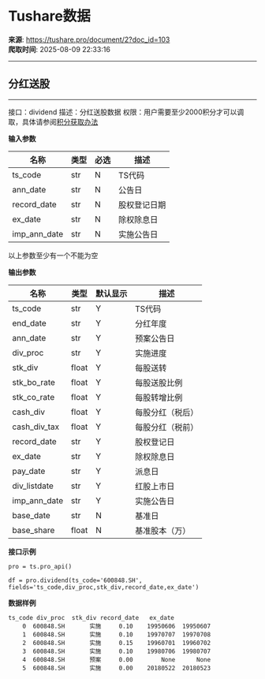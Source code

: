 # Tushare数据

**来源**: https://tushare.pro/document/2?doc_id=103  
**爬取时间**: 2025-08-09 22:33:16

---

## 分红送股

---

接口：dividend
描述：分红送股数据
权限：用户需要至少2000积分才可以调取，具体请参阅[积分获取办法](https://tushare.pro/document/1?doc_id=13)

**输入参数**

| 名称 | 类型 | 必选 | 描述 |
| --- | --- | --- | --- |
| ts\_code | str | N | TS代码 |
| ann\_date | str | N | 公告日 |
| record\_date | str | N | 股权登记日期 |
| ex\_date | str | N | 除权除息日 |
| imp\_ann\_date | str | N | 实施公告日 |

以上参数至少有一个不能为空

**输出参数**

| 名称 | 类型 | 默认显示 | 描述 |
| --- | --- | --- | --- |
| ts\_code | str | Y | TS代码 |
| end\_date | str | Y | 分红年度 |
| ann\_date | str | Y | 预案公告日 |
| div\_proc | str | Y | 实施进度 |
| stk\_div | float | Y | 每股送转 |
| stk\_bo\_rate | float | Y | 每股送股比例 |
| stk\_co\_rate | float | Y | 每股转增比例 |
| cash\_div | float | Y | 每股分红（税后） |
| cash\_div\_tax | float | Y | 每股分红（税前） |
| record\_date | str | Y | 股权登记日 |
| ex\_date | str | Y | 除权除息日 |
| pay\_date | str | Y | 派息日 |
| div\_listdate | str | Y | 红股上市日 |
| imp\_ann\_date | str | Y | 实施公告日 |
| base\_date | str | N | 基准日 |
| base\_share | float | N | 基准股本（万） |

**接口示例**

```
pro = ts.pro_api()

df = pro.dividend(ts_code='600848.SH', fields='ts_code,div_proc,stk_div,record_date,ex_date')
```

**数据样例**

```
ts_code div_proc  stk_div record_date   ex_date
    0  600848.SH       实施     0.10    19950606  19950607
    1  600848.SH       实施     0.10    19970707  19970708
    2  600848.SH       实施     0.15    19960701  19960702
    3  600848.SH       实施     0.10    19980706  19980707
    4  600848.SH       预案     0.00        None      None
    5  600848.SH       实施     0.00    20180522  20180523
```
